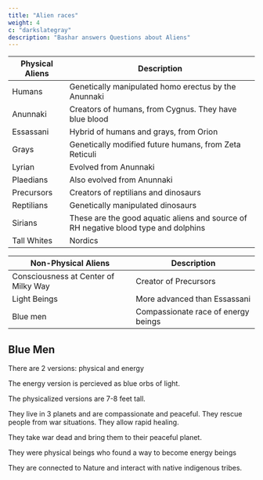 ```yaml
---
title: "Alien races"
weight: 4
c: "darkslategray"
description: "Bashar answers Questions about Aliens"
---
```



Physical Aliens | Description
--- | ---
Humans | Genetically manipulated homo erectus by the Anunnaki
Anunnaki | Creators of humans, from Cygnus. They have blue blood
Essassani | Hybrid of humans and grays, from Orion
Grays | Genetically modified future humans, from Zeta Reticuli
Lyrian | Evolved from Anunnaki
Plaedians | Also evolved from Anunnaki
Precursors | Creators of reptilians and dinosaurs 
Reptilians | Genetically manipulated dinosaurs
Sirians | These are the good aquatic aliens and source of RH negative blood type and dolphins
Tall Whites | Nordics




Non-Physical Aliens | Description
--- | ---
Consciousness at Center of Milky Way | Creator of Precursors
Light Beings | More advanced than Essassani
Blue men | Compassionate race of energy beings 



## Blue Men

There are 2 versions: physical and energy

The energy version is percieved as blue orbs of light.

The physicalized versions are 7-8 feet tall.

They live in 3 planets and are compassionate and peaceful. They rescue people from war situations. They allow rapid healing. 

They take war dead and bring them to their peaceful planet.

They were physical beings who found a way to become energy beings

They are connected to Nature and interact with native indigenous tribes.
